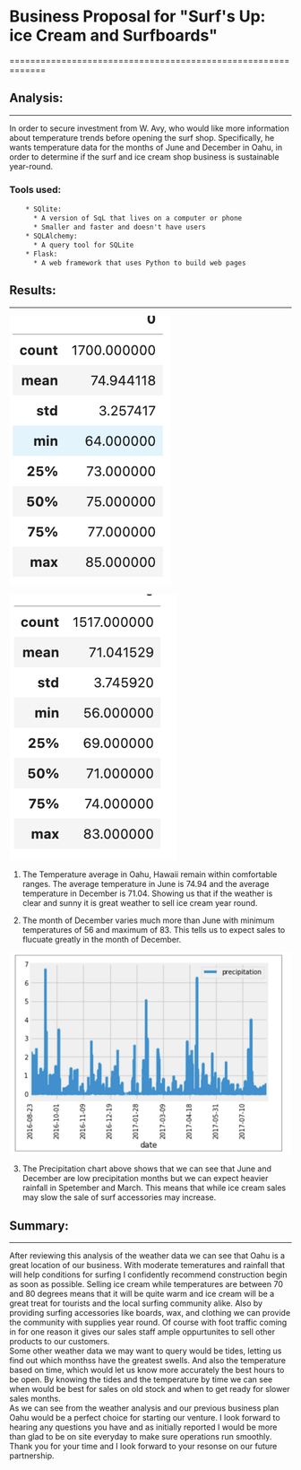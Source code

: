 # Business Proposal for "Surf's Up: ice Cream and Surfboards"
=============================================================

## Analysis: 
------------

  In order to secure investment from W. Avy, who would like more information about temperature trends before opening the surf shop. Specifically, he wants temperature data for the months of June and December in Oahu, in order to determine if the surf and ice cream shop business is sustainable year-round.

  ### Tools used:
        * SQlite: 
          * A version of SqL that lives on a computer or phone
          * Smaller and faster and doesn't have users
        * SQLAlchemy:
          * A query tool for SQLite
        * Flask:
          * A web framework that uses Python to build web pages
          
## Results:
-----------

![June_data.png](https://github.com/GrahamNeal13/surfs_up/blob/main/June_data.png)

![Dec_data.png](https://github.com/GrahamNeal13/surfs_up/blob/main/Dec_data.png)

  1. The Temperature average in Oahu, Hawaii remain within comfortable ranges.  The average temperature in June is 74.94 and the average temperature in December is 71.04.  Showing us that if the weather is clear and sunny it is great weather to sell ice cream year round.   

  2. The month of December varies much more than June with minimum temperatures of 56 and maximum of 83.  This tells us to expect sales to flucuate greatly in the month of December.  

![precip_chart.png](https://github.com/GrahamNeal13/surfs_up/blob/main/precip_chart.png)

  3. The Precipitation chart above shows that we can see that June and December are low precipitation months but we can expect heavier rainfall in Spetember and March.  This means that while ice cream sales may slow the sale of surf accessories may increase.  


## Summary:
-----------
  After reviewing this analysis of the weather data we can see that Oahu is a great location of our business.  With moderate temeratures and rainfall that will help conditions for surfing I confidently recommend construction begin as soon as possible.  Selling ice cream while temperatures are between 70 and 80 degrees means that it will be quite warm and ice cream will be a great treat for tourists and the local surfing community alike.  Also by providing surfing accessories like boards, wax, and clothing we can provide the community with supplies year round.  Of course with foot traffic coming in for one reason it gives our sales staff ample oppurtunites to sell other products to our customers.  
    Some other weather data we may want to query would be tides, letting us find out which monthss have the greatest swells.  And also the temperature based on time, which would let us know more accurately the best hours to be open.  By knowing the tides and the temperature by time we can see when would be best for sales on old stock and when to get ready for slower sales months.  
    As we can see from the weather analysis and our previous business plan Oahu would be a perfect choice for starting our venture.  I look forward to hearing any questions you have and as initially reported I would be more than glad to be on site everyday to make sure operations run smoothly.  
    Thank you for your time and I look forward to your resonse on our future partnership.  
    
